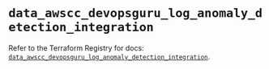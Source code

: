 # `data_awscc_devopsguru_log_anomaly_detection_integration`

Refer to the Terraform Registry for docs: [`data_awscc_devopsguru_log_anomaly_detection_integration`](https://registry.terraform.io/providers/hashicorp/awscc/0.70.0/docs/data-sources/devopsguru_log_anomaly_detection_integration).
